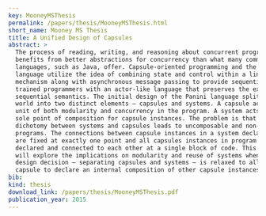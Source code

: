 ```yaml
---
key: MooneyMSThesis
permalink: /papers/thesis/MooneyMSThesis.html
short_name: Mooney MS Thesis
title: A Unified Design of Capsules
abstract: >
  The process of reading, writing, and reasoning about concurrent programs
  benefits from better abstractions for concurrency than what many common
  languages, such as Java, offer. Capsule-oriented programming and the Panini
  language utilize the idea of combining state and control within a linguistic
  mechanism along with asynchronous message passing to provide sequentially
  trained programmers with an actor-like language that preserves the expected
  sequential semantics. The initial design of the Panini language splits the
  world into two distinct elements – capsules and systems. A capsule acts as the
  unit of both modularity and concurrency in the program. A system acts as the
  sole point of composition for capsule instances. The problem is that the
  dichotomy between systems and capsules leads to uncomposable and non-modular
  programs. The connections between capsule instances in a system declaration
  are fixed at exactly one point and all capsules instances in program must be
  declared and connected to each other at a single block of code. This thesis
  will explore the implications on modularity and reuse of systems when a basic
  design decision – separating capsules and systems – is relaxed to allow a
  capsule to declare an internal composition of other capsule instances.
bib:
kind: thesis
download_link: /papers/thesis/MooneyMSThesis.pdf
publication_year: 2015
---
```

